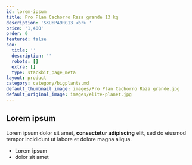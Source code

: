 ```yaml
---
id: lorem-ipsum
title: Pro Plan Cachorro Raza grande 13 kg
description: 'SKU:PA9RG13 <br> '
price: '1,400'
order: 0
featured: false
seo:
  title: ''
  description: ''
  robots: []
  extra: []
  type: stackbit_page_meta
layout: product
category: category/bigplants.md
default_thumbnail_image: images/Pro Plan Cachorro Raza grande.jpg
default_original_image: images/elite-planet.jpg
---
```

## Lorem ipsum

Lorem ipsum dolor sit amet, **consectetur adipiscing elit**, sed do eiusmod tempor incididunt ut labore et dolore magna aliqua.

- Lorem ipsum
- dolor sit amet